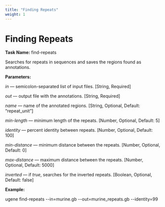 ```yaml
---
title: "Finding Repeats"
weight: 1
---
```



# Finding Repeats

**Task Name:** find-repeats

Searches for repeats in sequences and saves the regions found as annotations.

**Parameters:**

_in_ — semicolon-separated list of input files. \[String, Required\]

_out_ — output file with the annotations. \[String, Required\]

_name_ — name of the annotated regions. \[String, Optional, Default: “repeat\_unit”\]

_min-length_ — minimum length of the repeats. \[Number, Optional, Default: 5\]

_identity_ — percent identity between repeats. \[Number, Optional, Default: 100\]

_min-distance_ — minimum distance between the repeats. \[Number, Optional, Default: 0\]

_max-distance_ — maximum distance between the repeats. \[Number, Optional, Default: 5000\]

_inverted_ — if _true_, searches for the inverted repeats. \[Boolean, Optional, Default: false\]

**Example:**

ugene find-repeats --in=murine.gb --out=murine\_repeats.gb --identity=99
